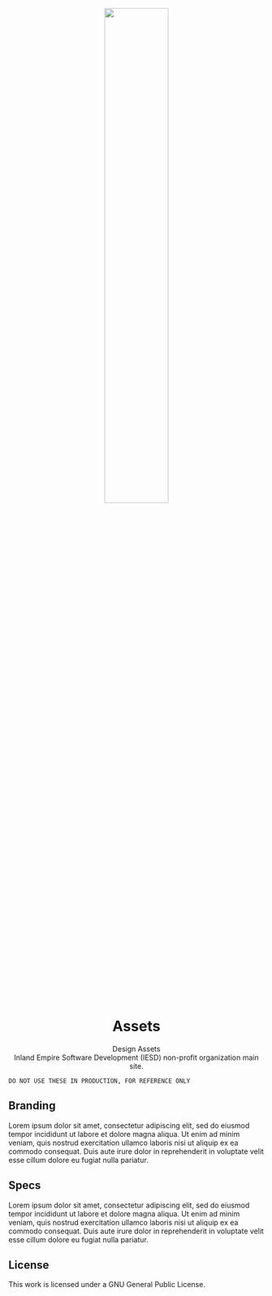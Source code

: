 <p align="center">
<img src="https://raw.github.com/inland-empire-software-development/main/dev/assets/iesd-logo-black.svg?sanitize=true" width="50%"> 
</p>

<h1 align="center"> 
  Assets
</h1>
 
<p align="center">
  Design Assets<br>Inland Empire Software Development (IESD) non-profit organization main site.
</p>

    DO NOT USE THESE IN PRODUCTION, FOR REFERENCE ONLY

## **Branding**
Lorem ipsum dolor sit amet, consectetur adipiscing elit, sed do eiusmod tempor incididunt ut labore et dolore magna aliqua. Ut enim ad minim veniam, quis nostrud exercitation ullamco laboris nisi ut aliquip ex ea commodo consequat. Duis aute irure dolor in reprehenderit in voluptate velit esse cillum dolore eu fugiat nulla pariatur.

## **Specs**
Lorem ipsum dolor sit amet, consectetur adipiscing elit, sed do eiusmod tempor incididunt ut labore et dolore magna aliqua. Ut enim ad minim veniam, quis nostrud exercitation ullamco laboris nisi ut aliquip ex ea commodo consequat. Duis aute irure dolor in reprehenderit in voluptate velit esse cillum dolore eu fugiat nulla pariatur.

## **License**
This work is licensed under a GNU General Public License.
 